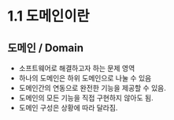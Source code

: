 # 1.1 도메인이란
## 도메인 / Domain
- 소프트웨어로 해결하고자 하는 문제 영역
- 하나의 도메인은 하위 도메인으로 나눌 수 있음
- 도메인간의 연동으로 완전한 기능을 제공할 수 있음.
- 도메인의 모든 기능을 직접 구현하지 않아도 됨.
- 도메인 구성은 상황에 따라 달라짐.